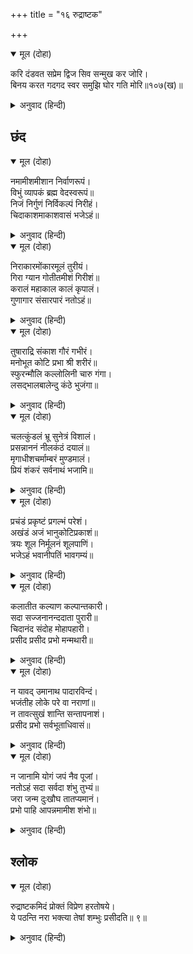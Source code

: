 +++
title = "१६ रुद्राष्टक"

+++


<details open><summary>मूल (दोहा)</summary>

करि दंडवत सप्रेम द्विज सिव सन्मुख कर जोरि।  
बिनय करत गदगद स्वर समुझि घोर गति मोरि॥१०७(ख)॥
</details>

<details><summary>अनुवाद (हिन्दी)</summary>

तो ब्राह्मण प्रेमाने दंडवत घालून शिवांसमोर हात जोडून आणि माझ्या भयंकर शिक्षेचा विचार करून सद्गदित वाणीने शिवांची प्रार्थना करू लागला.॥१०७(ख)॥
</details>

## छंद


<details open><summary>मूल (दोहा)</summary>

नमामीशमीशान निर्वाणरूपं।  
विभुं व्यापकं ब्रह्म वेदस्वरूपं॥  
निजं निर्गुणं निर्विकल्पं निरीहं।  
चिदाकाशमाकाशवासं भजेऽहं॥
</details>

<details><summary>अनुवाद (हिन्दी)</summary>

‘हे मोक्षस्वरूप, विभू, व्यापक, ब्रह्म व वेदस्वरूप, ईशान्य दिशेचे ईश्वर आणि सर्वांचे स्वामी हे शिव, मी तुम्हांला नमस्कार करतो. निजस्वरूपात स्थित, मायिक गुणांनी रहित, भेदरहित, इच्छारहित, चिदाकाशस्वरूप आणि आकाशरूप वस्त्र धारण करणारे हे भगवन, मी तुम्हांला भजतो.॥१॥
</details>

<details open><summary>मूल (दोहा)</summary>

निराकारमोंकारमूलं तुरीयं।  
गिरा ग्यान गोतीतमीशं गिरीशं॥  
करालं महाकाल कालं कृपालं।  
गुणागार संसारपारं नतोऽहं॥
</details>

<details><summary>अनुवाद (हिन्दी)</summary>

निराकार, ओंकाराचे मूळ, त्रिगुणातीत, वाणी, ज्ञान आणि इंद्रिये यांच्या पलीकडचे, कैलासपती, रुद्ररूप, महाकालाचेही काल, कृपाळू, गुणांचे धाम, संसारापलीकडचे तुम्ही परमेश्वर आहात. मी तुम्हांला नमस्कार करतो.॥२॥
</details>

<details open><summary>मूल (दोहा)</summary>

तुषाराद्रि संकाश गौरं गभीरं।  
मनोभूत कोटि प्रभा श्री शरीरं॥  
स्फुरन्मौलि कल्लोलिनी चारु गंगा।  
लसद्भालबालेन्दु कंठे भुजंगा॥
</details>

<details><summary>अनुवाद (हिन्दी)</summary>

जे हिमालयाप्रमाणे गौरवर्णाचे आहेत, ज्यांच्या शरीरामध्ये कोटॺावधी कामदेवांचे लावण्य आहे, ज्यांच्या शिरावर सुंदर गंगानदी विराजमान आहे, ज्यांच्या ललाटावर द्वितीयेचा चंद्र आणि गळ्यात सर्प शोभत आहे,॥३॥
</details>

<details open><summary>मूल (दोहा)</summary>

चलत्कुंडलं भ्रू सुनेत्रं विशालं।  
प्रसन्नाननं नीलकंठं दयालं॥  
मृगाधीशचर्माम्बरं मुण्डमालं।  
प्रियं शंकरं सर्वनाथं भजामि॥
</details>

<details><summary>अनुवाद (हिन्दी)</summary>

ज्यांच्या कानांमध्ये कुंडले हलत आहेत. सुंदर भ्रुकुटी आणि विशाल नेत्र आहेत. जे प्रसन्नमुख, नीलकंठ आणि दयाळू आहेत, सिंहचर्माचे वस्त्र धारण केलेले, व मुंडमाला घातलेले आहात, सर्वांना प्रिय आणि सर्वांचे नाथ अशा श्रीशंकरांना मी भजतो.॥४॥
</details>

<details open><summary>मूल (दोहा)</summary>

प्रचंडं प्रकृष्टं प्रगल्भं परेशं।  
अखंडं अजं भानुकोटिप्रकाशं॥  
त्रयः शूल निर्मूलनं शूलपाणिं।  
भजेऽहं भवानीपतिं भावगम्यं॥
</details>

<details><summary>अनुवाद (हिन्दी)</summary>

रुद्ररूप, श्रेष्ठ, तेजस्वी, परमेश्वर, अखंड, अजन्मा, कोटॺावधी सूर्यांसारखे प्रकाशयुक्त, तीन प्रकारच्या दुःखांचे निर्मूलन करणारे, हातात त्रिशूळ धारण केलेले, प्रेमाने प्राप्त होणारे, भवानीचे पती असलेल्या श्रीशंकरांना मी भजतो.॥५॥
</details>

<details open><summary>मूल (दोहा)</summary>

कलातीत कल्याण कल्पान्तकारी।  
सदा सज्जनानन्ददाता पुरारी॥  
चिदानंद संदोह मोहापहारी।  
प्रसीद प्रसीद प्रभो मन्मथारी॥
</details>

<details><summary>अनुवाद (हिन्दी)</summary>

कलेंच्या पलीकडील, कल्याणस्वरूप, कल्पाचा अंत करणारे, सज्जनांना नेहमी आनंद देणारे, त्रिपुराचे शत्रू, सच्चिदानंदघन, मोह हरण करणारे, मनाचे मंथन करून टाकणाऱ्या कामदेवाचे शत्रू अशा हे प्रभो, प्रसन्न व्हा, प्रसन्न व्हा.॥६॥
</details>

<details open><summary>मूल (दोहा)</summary>

न यावद् उमानाथ पादारविन्दं।  
भजंतीह लोके परे वा नराणां॥  
न तावत्सुखं शान्ति सन्तापनाशं।  
प्रसीद प्रभो सर्वभूताधिवासं॥
</details>

<details><summary>अनुवाद (हिन्दी)</summary>

मनुष्य जोपर्यंत पार्वतीचे पती असलेल्या तुम्हांला भजत नाहीत, तोपर्यंत त्यांना इहलोकी व परलोकी सुख-शांती लाभत नाही आणि त्यांच्या त्रिविध तापांचा नाश होत नाही. म्हणून हे सर्व जिवांच्या हृदयामध्ये निवास करणाऱ्या प्रभो, प्रसन्न व्हा.॥७॥
</details>

<details open><summary>मूल (दोहा)</summary>

न जानामि योगं जपं नैव पूजां।  
नतोऽहं सदा सर्वदा शंभु तुभ्यं॥  
जरा जन्म दुःखौघ तातप्यमानं।  
प्रभो पाहि आपन्नमामीश शंभो॥
</details>

<details><summary>अनुवाद (हिन्दी)</summary>

मी योग जाणत नाही, जप आणि तपही जाणत नाही. हे शंभो, मी सदा सर्वदा तुम्हांलाच नमस्कार करतो. हे प्रभो, म्हातारपण आणि जन्म-मृत्यू यांच्या दुःखसमूहामध्ये होरपळणाऱ्या पण तुम्हांला शरण आलेल्या माझे दुःखापासून रक्षण करा. हे ईश्वरा, हे शंभो, मी तुम्हांला नमस्कार करतो.’॥८॥
</details>

## श्लोक


<details open><summary>मूल (दोहा)</summary>

रुद्राष्टकमिदं प्रोक्तं विप्रेण हरतोषये।  
ये पठन्ति नरा भक्त्या तेषां शम्भुः प्रसीदति॥ ९॥
</details>

<details><summary>अनुवाद (हिन्दी)</summary>

भगवान रुद्रांचे हे अष्टक शंकरांना प्रसन्न करण्यासाठी ब्राह्मणाने म्हटले आहे. जो मनुष्य भक्तिपूर्वक याचे पठण करतो, त्याच्यावर भगवान शंभू प्रसन्न होतात.॥९॥
</details>

